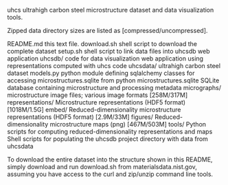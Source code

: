 uhcs
ultrahigh carbon steel microstructure dataset and data visualization tools.

Zipped data directory sizes are listed as [compressed/uncompressed].

README.md                this text file.
download.sh		 shell script to download the complete dataset
setup.sh		 shell script to link data files into uhcsdb web application
uhcsdb/                  code for data visualization web application using representations computed with uhcs code
uhcsdata/                ultrahigh carbon steel dataset
  models.py		 python module defining sqlalchemy classes for accessing microstructures.sqlite from python
  microstructures.sqlite SQLite database containing microstructure and processing metadata
  micrographs/           microstructure image files; various image formats [258M/317M]
  representations/       Microstructure representations (HDF5 format) [1018M/1.5G]
  embed/                 Reduced-dimensionality microstructure representations (HDF5 format) [2.9M/33M]
  figures/               Reduced-dimensionality microstructure maps (png) [467M/503M]
tools/           	 Python scripts for computing reduced-dimensionality representations and maps
			 Shell scripts for populating the uhcsdb project directory with data from uhcsdata


To download the entire dataset into the structure shown in this README, simply download and run download.sh from materialsdata.nist.gov, assuming you have access to the curl and zip/unzip command line tools.